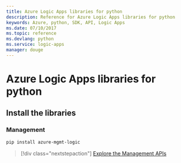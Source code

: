 ```yaml
---
title: Azure Logic Apps libraries for python
description: Reference for Azure Logic Apps libraries for python
keywords: Azure, python, SDK, API, Logic Apps
ms.date: 07/10/2017
ms.topic: reference
ms.devlang: python
ms.service: logic-apps
manager: douge
---
```

# Azure Logic Apps libraries for python

## Install the libraries


### Management

```bash
pip install azure-mgmt-logic
```
> [!div class="nextstepaction"]
> [Explore the Management APIs](/python/api/overview/azure/logicapps/management)

